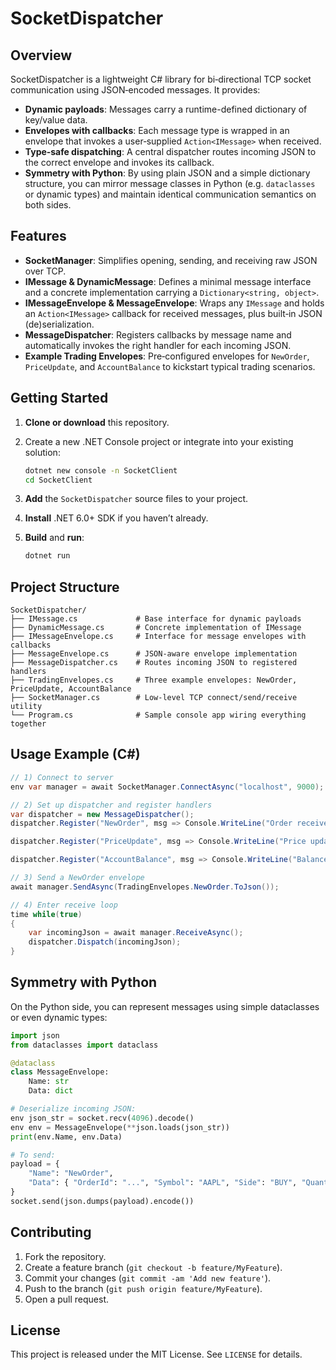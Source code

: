﻿# SocketDispatcher

## Overview

SocketDispatcher is a lightweight C# library for bi‑directional TCP socket communication using JSON‑encoded messages. It provides:

* **Dynamic payloads**: Messages carry a runtime-defined dictionary of key/value data.
* **Envelopes with callbacks**: Each message type is wrapped in an envelope that invokes a user‑supplied `Action<IMessage>` when received.
* **Type‑safe dispatching**: A central dispatcher routes incoming JSON to the correct envelope and invokes its callback.
* **Symmetry with Python**: By using plain JSON and a simple dictionary structure, you can mirror message classes in Python (e.g. `dataclasses` or dynamic types) and maintain identical communication semantics on both sides.

## Features

* **SocketManager**: Simplifies opening, sending, and receiving raw JSON over TCP.
* **IMessage & DynamicMessage**: Defines a minimal message interface and a concrete implementation carrying a `Dictionary<string, object>`.
* **IMessageEnvelope & MessageEnvelope**: Wraps any `IMessage` and holds an `Action<IMessage>` callback for received messages, plus built‑in JSON (de)serialization.
* **MessageDispatcher**: Registers callbacks by message name and automatically invokes the right handler for each incoming JSON.
* **Example Trading Envelopes**: Pre‑configured envelopes for `NewOrder`, `PriceUpdate`, and `AccountBalance` to kickstart typical trading scenarios.

## Getting Started

1. **Clone or download** this repository.
2. Create a new .NET Console project or integrate into your existing solution:

   ```bash
   dotnet new console -n SocketClient
   cd SocketClient
   ```
3. **Add** the `SocketDispatcher` source files to your project.
4. **Install** .NET 6.0+ SDK if you haven’t already.
5. **Build** and **run**:

   ```bash
   dotnet run
   ```

## Project Structure

```
SocketDispatcher/
├── IMessage.cs             # Base interface for dynamic payloads
├── DynamicMessage.cs       # Concrete implementation of IMessage
├── IMessageEnvelope.cs     # Interface for message envelopes with callbacks
├── MessageEnvelope.cs      # JSON‑aware envelope implementation
├── MessageDispatcher.cs    # Routes incoming JSON to registered handlers
├── TradingEnvelopes.cs     # Three example envelopes: NewOrder, PriceUpdate, AccountBalance
├── SocketManager.cs        # Low‑level TCP connect/send/receive utility
└── Program.cs              # Sample console app wiring everything together
```

## Usage Example (C#)

```csharp
// 1) Connect to server
env var manager = await SocketManager.ConnectAsync("localhost", 9000);

// 2) Set up dispatcher and register handlers
var dispatcher = new MessageDispatcher();
dispatcher.Register("NewOrder", msg => Console.WriteLine("Order received!"));

dispatcher.Register("PriceUpdate", msg => Console.WriteLine("Price updated!"));

dispatcher.Register("AccountBalance", msg => Console.WriteLine("Balance updated!"));

// 3) Send a NewOrder envelope
await manager.SendAsync(TradingEnvelopes.NewOrder.ToJson());

// 4) Enter receive loop
time while(true)
{
    var incomingJson = await manager.ReceiveAsync();
    dispatcher.Dispatch(incomingJson);
}
```

## Symmetry with Python

On the Python side, you can represent messages using simple dataclasses or even dynamic types:

```python
import json
from dataclasses import dataclass

@dataclass
class MessageEnvelope:
    Name: str
    Data: dict

# Deserialize incoming JSON:
env json_str = socket.recv(4096).decode()
env env = MessageEnvelope(**json.loads(json_str))
print(env.Name, env.Data)

# To send:
payload = {
    "Name": "NewOrder",
    "Data": { "OrderId": "...", "Symbol": "AAPL", "Side": "BUY", "Quantity": 100, "Price": 172.35 }
}
socket.send(json.dumps(payload).encode())
```

## Contributing

1. Fork the repository.
2. Create a feature branch (`git checkout -b feature/MyFeature`).
3. Commit your changes (`git commit -am 'Add new feature'`).
4. Push to the branch (`git push origin feature/MyFeature`).
5. Open a pull request.

## License

This project is released under the MIT License. See `LICENSE` for details.

